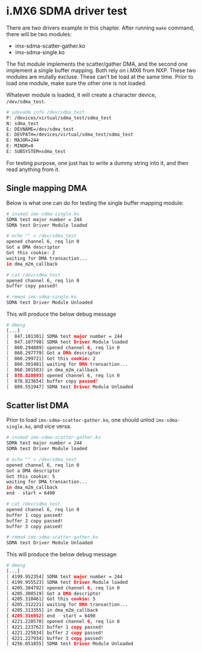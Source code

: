 # i.MX6 SDMA driver test

There are two drivers example in this chapter. After running `make` command,
there will be two modules:

* imx-sdma-scatter-gather.ko
* imx-sdma-single.ko

The fist module implements the scatter/gather DMA, and the second one implement
a single buffer mapping. Both rely on i.MX6 from NXP.
These two modules are mutally excluse. These can't be load at the same time.
Prior to load one module, make sure the other one is not loaded.

Whatever module is loaded, it will create a character device, `/dev/sdma_test`.

```bash
# udevadm info /dev/sdma_test 
P: /devices/virtual/sdma_test/sdma_test
N: sdma_test
E: DEVNAME=/dev/sdma_test
E: DEVPATH=/devices/virtual/sdma_test/sdma_test
E: MAJOR=244
E: MINOR=0
E: SUBSYSTEM=sdma_test
```

For testing purpose, one just has to write a dummy string into it, and then
read anything from it.

## Single mapping DMA

Below is what one can do for testing the single buffer mapping module:

```bash
# insmod imx-sdma-single.ko 
SDMA test major number = 244
SDMA test Driver Module loaded

# echo "" > /dev/sdma_test  
opened channel 6, req lin 0
Got a DMA descriptor
Got this cookie: 2
waiting for DMA transaction...
in dma_m2m_callback

# cat /dev/sdma_test 
opened channel 6, req lin 0
buffer copy passed!

# rmmod imx-sdma-single.ko
SDMA test Driver Module Unloaded
```

This will produce the below debug message

```bash
# dmesg
[...]
[  847.101301] SDMA test major number = 244
[  847.107798] SDMA test Driver Module loaded
[  860.294889] opened channel 6, req lin 0
[  860.297779] Got a DMA descriptor
[  860.299721] Got this cookie: 2
[  860.301481] waiting for DMA transaction...
[  860.301583] in dma_m2m_callback
[  878.820893] opened channel 6, req lin 0
[  878.823654] buffer copy passed!
[  889.551947] SDMA test Driver Module Unloaded
```

## Scatter list DMA

Prior to load `imx-sdma-scatter-gather.ko`, one should unlod
`imx-sdma-single.ko`, and vice versa.

```bash
# insmod imx-sdma-scatter-gather.ko 
SDMA test major number = 244
SDMA test Driver Module loaded

# echo "" > /dev/sdma_test 
opened channel 6, req lin 0
Got a DMA descriptor
Got this cookie: 5
waiting for DMA transaction...
in dma_m2m_callback
end - start = 6490

# cat /dev/sdma_test 
opened channel 6, req lin 0
buffer 1 copy passed!
buffer 2 copy passed!
buffer 3 copy passed!

# rmmod imx-sdma-scatter-gather.ko 
SDMA test Driver Module Unloaded
```
This will produce the below debug message:

```bash
# dmesg
[...]
[ 4199.952354] SDMA test major number = 244
[ 4199.955523] SDMA test Driver Module loaded
[ 4205.304792] opened channel 6, req lin 0
[ 4205.308519] Got a DMA descriptor
[ 4205.310461] Got this cookie: 5
[ 4205.312221] waiting for DMA transaction...
[ 4205.313355] in dma_m2m_callback
[ 4205.316952] end - start = 6490
[ 4221.220570] opened channel 6, req lin 0
[ 4221.223762] buffer 1 copy passed!
[ 4221.225834] buffer 2 copy passed!
[ 4221.227934] buffer 3 copy passed!
[ 4256.051855] SDMA test Driver Module Unloaded
```
